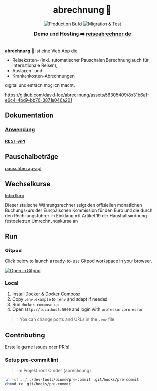 <h1 align="center">
abrechnung 🧾
</h1>
<p align="center">
<a href="https://github.com/david-loe/abrechnung/actions/workflows/production-build.yml"><img src="https://github.com/david-loe/abrechnung/actions/workflows/production-build.yml/badge.svg" alt="Production Build"></a>
<a href="https://github.com/david-loe/abrechnung/actions/workflows/migration-test.yml"><img src="https://github.com/david-loe/abrechnung/actions/workflows/migration-test.yml/badge.svg" alt="Migration & Test"></a>
</p>
<h3 align="center"  style="margin-top: 0px; margin-bottom: 30px">
Demo und Hosting ➡️ <a href="https://reiseabrechner.de">reiseabrechner.de</a>
</h3>

**abrechnung 🧾** ist eine Web App die:

- Reisekosten- (inkl. automatischer Pauschalen Berechnung auch für internationale Reisen),
- Auslagen- und
- Krankenkosten-Abrechnungen

digital und einfach möglich macht.

https://github.com/david-loe/abrechnung/assets/56305409/8b31b6a1-e6c4-4bd9-bb76-3871e046a201

## Dokumentation

### [Anwendung](https://david-loe.github.io/abrechnung-doc/)

#### [REST-API](https://david-loe.github.io/abrechnung/)

## Pauschalbeträge

[pauschbetrag-api](https://github.com/david-loe/pauschbetrag-api)

## Wechselkurse

[InforEuro](https://commission.europa.eu/funding-tenders/procedures-guidelines-tenders/information-contractors-and-beneficiaries/exchange-rate-inforeuro_en)

Dieser statische Währungsrechner zeigt den offiziellen monatlichen Buchungskurs der Europäischen Kommission für den Euro und die durch den Rechnungsführer im Einklang mit Artikel 19 der Haushaltsordnung festgelegten Umrechnungskurse an.

## Run

### Gitpod

Click below to launch a ready-to-use Gitpod workspace in your browser.

[![Open in Gitpod](https://gitpod.io/button/open-in-gitpod.svg)](https://gitpod.io/#https://github.com/david-loe/abrechnung)

### Local

1. Install [Docker & Docker Compose](https://docs.docker.com/engine/install/)
2. Copy `.env.example` to `.env` and adapt if needed
3. Run `docker compose up`
4. Open `http://localhost:5000` and login with `professor:professor`

> ℹ You can change ports and URLs in the `.env` file

## Contributing

Erstelle gerne Issues oder PR's!

### Setup pre-commit lint

> im Projekt root Ornder (abrechnung)

```sh
ln -sf ../../dev-tools/biome/pre-commit .git/hooks/pre-commit
chmod +x .git/hooks/pre-commit
```
